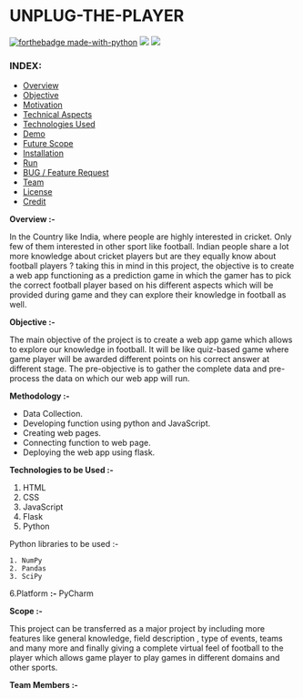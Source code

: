 # UNPLUG-THE-PLAYER

   [![forthebadge made-with-python](http://ForTheBadge.com/images/badges/made-with-python.svg)](https://www.python.org/) 
   ![](https://img.shields.io/tokei/lines/github/shsarv/UNPLUG-THE-PLAYER?color=orange&logoColor=blue&style=for-the-badge)
   ![](https://img.shields.io/github/license/shsarv/UNPLUG-THE-PLAYER?style=for-the-badge)

### INDEX:


* [Overview]()
* [Objective]()
* [Motivation]()
* [Technical Aspects]()
* [Technologies Used]()
* [Demo]()
* [Future Scope]()
* [Installation]()
* [Run]()
* [BUG / Feature Request]()
* [Team]()
* [License]()
* [Credit]()




**Overview :-**

In the Country like India, where people are highly interested in cricket. Only few of them interested in other sport like football. Indian people share a lot more knowledge about cricket players but are they equally know about football players ? taking this in mind in this project, the objective is to create a web app functioning as a prediction game in which the gamer has to pick the correct football player based on his different aspects which will be provided during game and they can explore their knowledge in football as well.

**Objective :-**

The main objective of the project is to create a web app game which allows to explore our knowledge in football. It will be like quiz-based game where game player will be awarded different points on his correct answer at different stage. The pre-objective is to gather the complete data and pre-process the data on which our web app will run.

**Methodology :-**

- Data Collection.
- Developing function using python and JavaScript.
- Creating web pages.
- Connecting function to web page.
- Deploying the web app using flask.

**Technologies to be Used :-**

1. HTML
2. CSS
3. JavaScript
4. Flask
5. Python

Python libraries to be used :-

    1. NumPy
    2. Pandas
    3. SciPy

6.Platform **:-** PyCharm

**Scope :-**

This project can be transferred as a major project by including more features like general knowledge, field description , type of events, teams and many more and finally giving a complete virtual feel of football to the player which allows game player to play games in different domains and other sports.



**Team Members :-**

